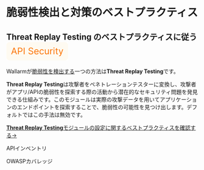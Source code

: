 # 脆弱性検出と対策のベストプラクティス

## Threat Replay Testing のベストプラクティスに従う <a href="../subscription-plans/#waap-and-advanced-api-security"><img src="../../images/api-security-tag.svg" style="border: none;margin-bottom: -4px;"></a>

Wallarmが[脆弱性を検出する](../about-wallarm/detecting-vulnerabilities.md)一つの方法は**Threat Replay Testing**です。

**Threat Replay Testing**は攻撃者をペネトレーションテスターに変換し、攻撃者がアプリ/APIの脆弱性を探索する際の活動から潜在的なセキュリティ問題を発見できる仕組みです。このモジュールは実際の攻撃データを用いてアプリケーションのエンドポイントを探索することで、脆弱性の可能性を見つけ出します。デフォルトではこの手法は無効です。

[**Threat Replay Testing**モジュールの設定に関するベストプラクティスを確認する→](../vulnerability-detection/threat-replay-testing/setup.md)

APIインベントリ

OWASPカバレッジ